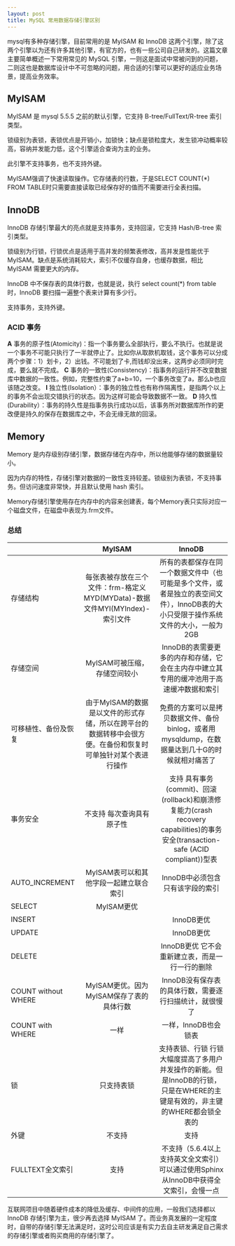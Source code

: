 ```yaml
---
layout: post
title: MySQL 常用数据存储引擎区别
---
```


mysql有多种存储引擎，目前常用的是 MyISAM 和 InnoDB 这两个引擎，除了这两个引擎以为还有许多其他引擎，有官方的，也有一些公司自己研发的。这篇文章主要简单概述一下常用常见的 MySQL 引擎，一则这是面试中常被问到的问题，二则这也是数据库设计中不可忽略的问题，用合适的引擎可以更好的适应业务场景，提高业务效率。

## MyISAM

MyISAM 是 mysql 5.5.5 之前的默认引擎，它支持 B-tree/FullText/R-tree 索引类型。

锁级别为表锁，表锁优点是开销小，加锁快；缺点是锁粒度大，发生锁冲动概率较高，容纳并发能力低，这个引擎适合查询为主的业务。

此引擎不支持事务，也不支持外键。

MyISAM强调了快速读取操作。它存储表的行数，于是SELECT COUNT(*) FROM TABLE时只需要直接读取已经保存好的值而不需要进行全表扫描。

## InnoDB

InnoDB 存储引擎最大的亮点就是支持事务，支持回滚，它支持 Hash/B-tree 索引类型。

锁级别为行锁，行锁优点是适用于高并发的频繁表修改，高并发是性能优于 MyISAM。缺点是系统消耗较大，索引不仅缓存自身，也缓存数据，相比 MyISAM 需要更大的内存。

InnoDB 中不保存表的具体行数，也就是说，执行 select count(*) from table时，InnoDB 要扫描一遍整个表来计算有多少行。

支持事务，支持外键。

### ACID 事务


**A** 事务的原子性(Atomicity)：指一个事务要么全部执行，要么不执行。也就是说一个事务不可能只执行了一半就停止了。比如你从取款机取钱，这个事务可以分成两个步骤：1）划卡，2）出钱。不可能划了卡,而钱却没出来，这两步必须同时完成，要么就不完成。
**C** 事务的一致性(Consistency)：指事务的运行并不改变数据库中数据的一致性。例如，完整性约束了a+b=10，一个事务改变了a，那么b也应该随之改变。
**I** 独立性(Isolation）：事务的独立性也有称作隔离性，是指两个以上的事务不会出现交错执行的状态。因为这样可能会导致数据不一致。
**D** 持久性(Durability）：事务的持久性是指事务执行成功以后，该事务所对数据库所作的更改便是持久的保存在数据库之中，不会无缘无故的回滚。

## Memory

Memory 是内存级别存储引擎，数据存储在内存中，所以他能够存储的数据量较小。

因为内存的特性，存储引擎对数据的一致性支持较差。锁级别为表锁，不支持事务。但访问速度非常快，并且默认使用 hash 索引。

Memory存储引擎使用存在内存中的内容来创建表，每个Memory表只实际对应一个磁盘文件，在磁盘中表现为.frm文件。

### 总结


|  | MyISAM | InnoDB |
| --- | :-: | :-: |
| 存储结构 |每张表被存放在三个文件：frm-格定义MYD(MYData)-数据文件MYI(MYIndex)-索引文件| 所有的表都保存在同一个数据文件中（也可能是多个文件，或者是独立的表空间文件），InnoDB表的大小只受限于操作系统文件的大小，一般为2GB|
|存储空间|MyISAM可被压缩，存储空间较小|InnoDB的表需要更多的内存和存储，它会在主内存中建立其专用的缓冲池用于高速缓冲数据和索引|
|可移植性、备份及恢复| 由于MyISAM的数据是以文件的形式存储，所以在跨平台的数据转移中会很方便。在备份和恢复时可单独针对某个表进行操作 | 免费的方案可以是拷贝数据文件、备份 binlog，或者用 mysqldump，在数据量达到几十G的时候就相对痛苦了 |
|事务安全| 不支持 每次查询具有原子性 | 支持 具有事务(commit)、回滚(rollback)和崩溃修复能力(crash recovery capabilities)的事务安全(transaction-safe (ACID compliant))型表 |
|AUTO_INCREMENT|MyISAM表可以和其他字段一起建立联合索引|InnoDB中必须包含只有该字段的索引|
|SELECT|MyISAM更优||
|INSERT||InnoDB更优|
|UPDATE||InnoDB更优|
|DELETE||InnoDB更优 它不会重新建立表，而是一行一行的删除|
|COUNT without WHERE|MyISAM更优。因为MyISAM保存了表的具体行数|InnoDB没有保存表的具体行数，需要逐行扫描统计，就很慢了|
|COUNT with WHERE|一样|一样，InnoDB也会锁表|
|锁|只支持表锁|支持表锁、行锁 行锁大幅度提高了多用户并发操作的新能。但是InnoDB的行锁，只是在WHERE的主键是有效的，非主键的WHERE都会锁全表的|
|外键| 不支持 | 支持 |
|FULLTEXT全文索引|支持|不支持（5.6.4以上支持英文全文索引） 可以通过使用Sphinx从InnoDB中获得全文索引，会慢一点|

互联网项目中随着硬件成本的降低及缓存、中间件的应用，一般我们选择都以 InnoDB 存储引擎为主，很少再去选择 MyISAM 了。而业务真发展的一定程度时，自带的存储引擎无法满足时，这时公司应该是有实力去自主研发满足自己需求的存储引擎或者购买商用的存储引擎了。







